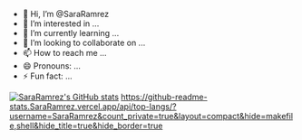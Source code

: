 - 👋 Hi, I’m @SaraRamrez
- 👀 I’m interested in ...
- 🌱 I’m currently learning ...
- 💞️ I’m looking to collaborate on ...
- 📫 How to reach me ...
- 😄 Pronouns: ...
- ⚡ Fun fact: ...


[![SaraRamrez's GitHub stats](https://github-readme-stats.vercel.app/api?username=SaraRamrez)](https://github.com/anuraghazra/github-readme-stats)
https://github-readme-stats.SaraRamrez.vercel.app/api/top-langs/?username=SaraRamrez&count_private=true&layout=compact&hide=makefile,shell&hide_title=true&hide_border=true
<!---
SaraRamrez/SaraRamrez is a ✨ special ✨ repository because its `README.md` (this file) appears on your GitHub profile.
You can click the Preview link to take a look at your changes.
--->
